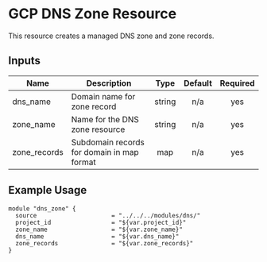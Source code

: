 # GCP DNS Zone Resource

This resource creates a managed DNS zone and zone records.

## Inputs

| Name | Description | Type | Default | Required |
|------|-------------|:----:|:-----:|:-----:|
| dns\_name | Domain name for zone record | string | n/a | yes |
| zone\_name | Name for the DNS zone resource | string | n/a | yes |
| zone\_records | Subdomain records for domain in map format| map | n/a | yes |

## Example Usage
```
module "dns_zone" {
  source                     = "../../../modules/dns/"
  project_id                 = "${var.project_id}"
  zone_name                  = "${var.zone_name}"
  dns_name                   = "${var.dns_name}"
  zone_records               = "${var.zone_records}"
}
```
